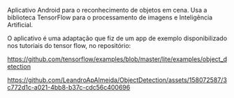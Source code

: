 
Aplicativo Android para o reconhecimento de objetos em cena. Usa a biblioteca TensorFlow para o processamento de imagens e Inteligência Artificial.

O aplicativo é uma adaptação que fiz de um app de exemplo disponibilizado nos tutoriais do tensor flow, no repositório:

https://github.com/tensorflow/examples/blob/master/lite/examples/object_detection


https://github.com/LeandroApAlmeida/ObjectDetection/assets/158072587/3c772d1c-a021-4bb8-b37c-cdc56c400696

